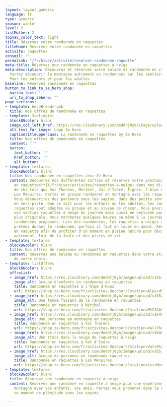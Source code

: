 ```yaml
---
layout: layout_generic
language: fr
type: generic
season: winter
level: 2
listMother: 2
topnav_color_text: light
title: Réservez votre randonnée en raquettes
titleHome: Réservez votre randonnée en raquettes
activite: raquettes
conseil: ''
permalink: "/fr/hiver/activite/reserver-randonnee-raquette"
meta-title: Réservez une randonnée en raquettes à neige
meta-description: Découvrez et réservez votre balade et randonnée en raquettes à neige.
  Partez découvrir la montagne autrement en randonnant sur les sentiers enneigés.
  Pour les enfants et pour les adultes
baseline: Réservez randonnée en raquettes
button_to_link_to_ze_hero_shop:
  button_text: ''
  url_to_shop_zehero: ''
page_sections:
- template: heroBreadcrumb
  title: Nos offres de randonnée en raquettes
- template: 2colimgtxt
  blockBGcolor: blanc
  image_col_left_href: https://res.cloudinary.com/deddrj0yb/image/upload/v1640094644/website/logo/Sur%20fond%20clair/logo-ze-hero-horizontal_4_a3dhvk.png
  alt_text_for_image: Logo Ze Hero
  captiontitleuppercase: La randonnée en raquettes by Ze Hero
  title: Nos offres de randonnée en raquettes
  content: " "
  button:
    text_button: ''
    href_button: ''
    alt_button: ''
- template: textarea
  blockBGcolor: blanc
  title: Nos randonnée en raquettes chez Ze Hero
  content: Découvrez nos différentes sorties et réservez votre prochaine [**randonnées
    en raquettes**](/fr/hiver/activites/raquettes-a-neige) dans nos différentes stations
    de ski tels que Val Thorens, Méribel, Val d'Isère, Tignes, l'Alpe d'Huez et aussi
    Les Menuires. Partez en groupe randonner en montagne avec les raquettes à neige.
    Vous découvrirez des parcours sous les sapins, dans des petits sentiers ou même
    en hors-piste. Que ce soit pour les enfants ou les adultes, les randonnées en
    raquettes sont adaptés au groupe et au niveau de chacun. Vous pourrez réserver
    vos sorties raquettes à neige en journée mais aussi en nocturne pour une expérience
    plus originale. Vous marcherez quelques heures ou même à la journée selon les
    randonnées proposées. Lors des randonnées, les raquettes à neiges vous seront
    prêtées durant la randonnée, parfois il faut en louer en amont. Réservez une randonnée
    en raquette afin de profiter d'un moment en pleine nature pour découvrir la montagne
    autrement, loin de la foule et des pistes de ski.
- template: textarea
  blockBGcolor: blanc
  title: Nos offres de randonnée en raquettes
  content: Réservez une balade ou randonnée en raquettes dans votre station de ski
    de votre choix.
- template: listOffres
  blockBGcolor: blanc
  offreList:
  - image_href: https://res.cloudinary.com/deddrj0yb/image/upload/v1651071395/website/winter/owen-lystrup-6vDctjBtBbg-unsplash.jpg
    image_alt: Groupe d'enfants en randonnée en raquettes
    title: Randonnée en raquettes à l'Alpe d'Huez
    url: https://shop.ze-hero.com/fr/activites-Outdoor/?station=Alpe+d%27Huez&calessonstype=Cours+collectif&catypegenderlistsummer=all&calessonsactivitytype=Raquette&start-date=
  - image_href: https://res.cloudinary.com/deddrj0yb/image/upload/v1652866526/website/winter/sandra-grunewald-weOMxCS6tD0-unsplash.jpg
    image_alt: Une femme faisant de la randonnée en raquettes
    title: Randonnée en raquettes à Méribel
    url: https://shop.ze-hero.com/fr/activites-Outdoor/?station=M%C3%A9ribel&calessonstype=Cours+collectif&catypegenderlistsummer=all&calessonsactivitytype=Raquette&start-date=
  - image_href: https://res.cloudinary.com/deddrj0yb/image/upload/v1640080084/website/winter/pablo-guerrero-xglh7hBu9QU-unsplash_nvbvyf.jpg
    image_alt: Une personne en montagne en raquettes
    title: Randonnée en raquettes à Val Thorens
    url: https://shop.ze-hero.com/fr/activites-Outdoor/?station=Val+Thorens&calessonstype=Cours+collectif&catypegenderlistsummer=all&calessonsactivitytype=Raquette&start-date=
  - image_href: https://res.cloudinary.com/deddrj0yb/image/upload/v1640080310/website/winter/rainer-bleek-y8-GC22QyfY-unsplash_ky6gnt.jpg
    image_alt: Une trace dans la neige de raquettes à neige
    title: Randonnée en raquettes à Val d'Isère
    url: https://shop.ze-hero.com/fr/activites-Outdoor/?station=Val+d%27Is%C3%A8re&calessonstype=Cours+collectif&catypegenderlistsummer=all&calessonsactivitytype=Raquette&start-date=
  - image_href: https://res.cloudinary.com/deddrj0yb/image/upload/v1651071398/website/winter/sandra-grunewald-iLh4RcF1VVQ-unsplash.jpg
    image_alt: Groupe de personne en randonnée raquettes
    title: Randonnée en raquettes à Les Menuires
    url: https://shop.ze-hero.com/fr/activites-Outdoor/?station=Les+Menuires&calessonstype=Cours+collectif&catypegenderlistsummer=all&calessonsactivitytype=Raquette&start-date=
- template: textarea
  blockBGcolor: blanc
  title: Réservez une randonnée en raquette à neige
  content: Réservez une randonné en raquette à neige pour une expérience au cœur des
    montagne avec vos enfants, vos amis. Partez vous promener dans la neige et savourez
    ce moment de plénitude sous les sapins.

---
```

